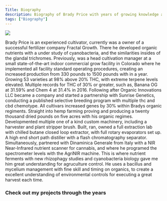 ```yaml
---
Title: Biography
description: Biography of Brady Price with years of growing knowledge and other tech topics.
tags: ["Biography"]
---
```

<img src="img/bradyprice_pic.png"/>

Brady Price is an experienced cultivator, currently was a owner of a successful fertilizer company Fractal Growth. There he developed organic nutrients with a under study of cyanobacteria, and the similarities insides of the glandal trichromes. Previously, was a head cultivation manager at a small state-of-the-art indoor commercial grow facility in Colorado where he implemented all facility standard operating procedures, creating an increased production from 330 pounds to 1500 pounds with in a year.  Growing 53 varieties at 98% above 20% THC, with extreme terpene levels elevated. Multiple records for THC of 30% or greater, such as, Banana OG at 31.59% and Chem 4 at 31.4% in 2016. Following after Organic Innovations LLC became a company and started a partnership with Sunrise Genetics, conducting a published selective breeding program with multiple thc and cbd chemotype. All cultivars increased genes by 30% within Bradys organic regiments. Straight into hemp farming proving and producing a twenty thousand dried pounds on five acres with his organic regimes. Developmented multiple one of a kind custom machinery, including a harvester and plant stripper brush. Built, ran, owned a full extraction lab with chilled butane closed loop extractor, with full rotary evaporators set up. A high end short path distiller with a flash chromatography separator. Simultaneously, partnered with Dinaminica Generale from Italy with a NIR Near-Infrared nutrient scanner for cannabis, and where he programed the spectrometer levels with the AgriNIR machine. This is where nutrient ferments with new rhizophagy studies and cyanobacteria biology gave me him great understanding for agruculture control. He uses a bacillus and mycelium management with fine skill and timing on organics, to create a excellent understanding of environmental controls for executing a great harvest each time.



### Check out my projects through the years 

